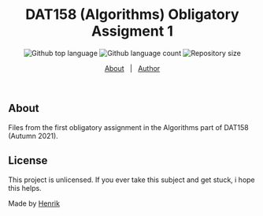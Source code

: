 <h1 align="center">DAT158 (Algorithms) Obligatory Assigment 1</h1>

<p align="center">
  <img alt="Github top language" src="https://img.shields.io/github/languages/top/MrHencke/DAT158-Algoritmer-Oblig1?color=56BEB8">

  <img alt="Github language count" src="https://img.shields.io/github/languages/count/MrHencke/DAT158-Algoritmer-Oblig1?color=56BEB8">

  <img alt="Repository size" src="https://img.shields.io/github/repo-size/MrHencke/DAT158-Algoritmer-Oblig1?color=56BEB8">

</p>

<p align="center">
  <a href="about">About</a> &#xa0; | &#xa0; 
  <a href="https://github.com/MrHencke" target="_blank">Author</a>
</p>

<br>

## About

Files from the first obligatory assignment in the Algorithms part of DAT158 (Autumn 2021).

## License

This project is unlicensed. If you ever take this subject and get stuck, i hope this helps.

Made by <a href="https://github.com/MrHencke" target="_blank">Henrik</a>
